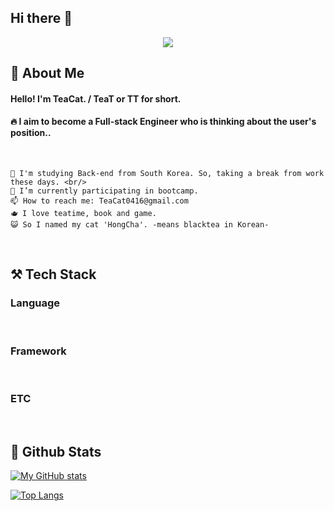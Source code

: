 ## Hi there 👋

<!--
**TeaT-Develop/TeaT-Develop* is a ✨ _special_ ✨ repository because its `README.md` (this file) appears on your GitHub profile.

Here are some ideas to get you started:

- 🔭 I'm taking a break from work these days.
- 🌱 I’m currently learning back-end Programming in bootcamp now.
- I want to be a Developer who is thinking about the user's position.
- 🤔 I’m looking for help with ...
- 💬 Ask me about ...
- 📫 How to reach me: TeaCat0416@gmail.com
- 😄 Pronouns: ...
- ⚡ Fun fact: ...
-->

<div align="center">
  <!--Header-->
  <img src="https://capsule-render.vercel.app/api?type=blur&color=color=timeAuto&height=300&section=header&text=Hello!%20(●'◡'●)-nl-Good%20to%20see%20you.&fontSize=80" />
</div>


</div>

<div>
  <!--Body-->
  
  ## 🍵 About Me <br/>
  #### Hello! I'm TeaCat. / TeaT or TT for short. <br/>
  #### :fire: I aim to  become a Full-stack Engineer  who is thinking about the user's position.. <br/>
  <br/>
  
    🔭 I'm studying Back-end from South Korea. So, taking a break from work these days. <br/> 
    🌱 I’m currently participating in bootcamp.
    📫 How to reach me: TeaCat0416@gmail.com
    🫖 I love teatime, book and game.
    😺 So I named my cat 'HongCha'. -means blacktea in Korean-
  
  <br/>
  
  ## ⚒️ Tech Stack
  ### Language
  <!--언어
  <!--Python
  <img src="https://img.shields.io/badge/Python-3776AB?style=flat-square&logo=Python&logoColor=white"/>
  <!--JavaScript
  <img src="https://img.shields.io/badge/JavaScript-F7DF1E?style=flat-square&logo=JavaScript&logoColor=white"/>
  <!--HTML5
  <img src="https://img.shields.io/badge/HTML5-E34F26?style=flat-square&logo=HTML5&logoColor=white"/>
  <!--CSS
  <img src="https://img.shields.io/badge/CSS3-1572B6?style=flat-square&logo=CSS3&logoColor=white"/>
  -->
  <br/>
  
  ### Framework
  <!--프레임워크
  <!--Flask
  <img src="https://img.shields.io/badge/Flask-000000?style=flat-square&logo=Flask&logoColor=white"/>
  <!--Django
  <img src="https://img.shields.io/badge/Django-092E20?style=flat-square&logo=Django&logoColor=white"/>
  -->
  <br/>

  
  ### ETC
  <!--그 외
  <!--Amazon AWS 오류 (링크삭제된듯함)
  <img src="https://img.shields.io/badge/Amazon AWS-232F3E?style=flat-square&logo=Amazon AWS&logoColor=white"/>
  <!--MySQL
  <img src="https://img.shields.io/badge/MySQL-4479A1?style=flat-square&logo=MySQL&logoColor=white"/>
  -->
  
  <br/>
  
  ## 🤔 Github Stats
 
[![My GitHub stats](https://github-readme-stats.vercel.app/api?username=Teat-Develop)](https://github.com/anuraghazra/github-readme-stats)
 
 [![Top Langs](https://github-readme-stats.vercel.app/api/top-langs/?username=TeaT-Develop)](https://github.com/anuraghazra/github-readme-stats)


<!--
** ** is a ✨ _special_ ✨ repository because its `README.md` (this file) appears on your GitHub profile.

Here are some ideas to get you started:
- Hi there 👋
- 🔭 I’m currently working on ...
- 🌱 I’m currently learning ...
- 👯 I’m looking to collaborate on ...
- 🤔 I’m looking for help with ...
- 💬 Ask me about ...
- 📫 How to reach me: ...
- 😄 Pronouns: ...
- ⚡ Fun fact: ...
-->
